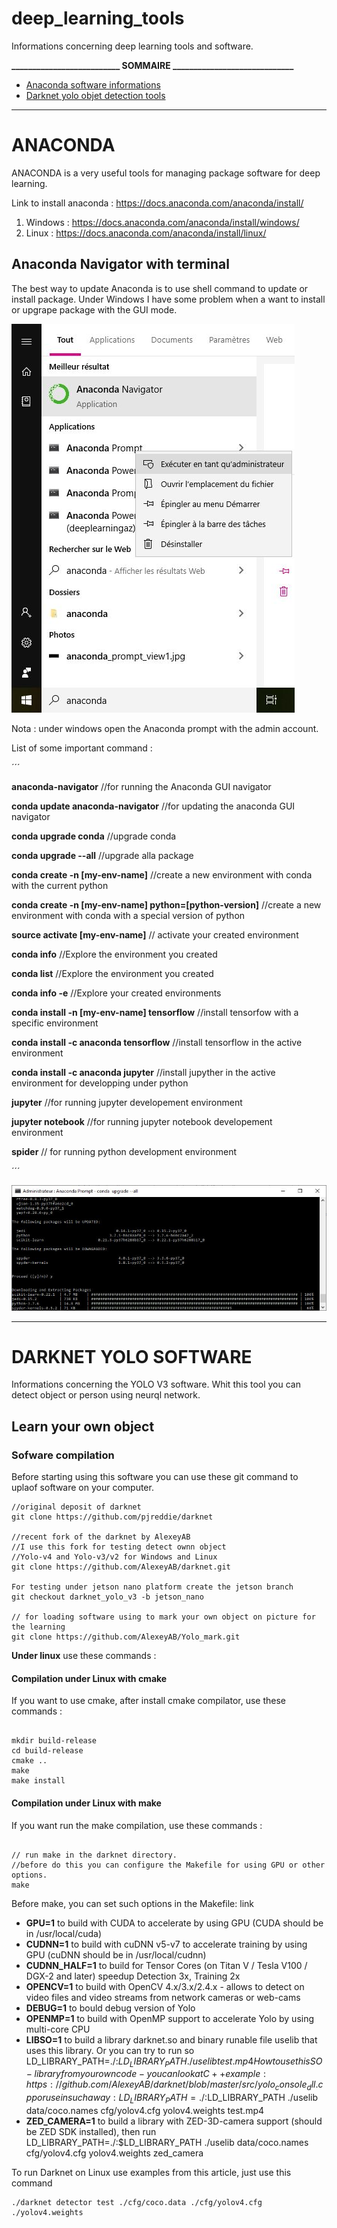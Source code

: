 # deep_learning_tools
Informations concerning deep learning tools and software.

**__________________________ SOMMAIRE _____________________________**

* [Anaconda software informations](#ANACONDA)
* [Darknet yolo objet detection tools](#DARKNET)

---------------------------------------------------------------------------------------------------------------------------

# ANACONDA

ANACONDA is a very useful tools for managing package software for deep learning.

Link to install anaconda : https://docs.anaconda.com/anaconda/install/

1. Windows : https://docs.anaconda.com/anaconda/install/windows/
2. Linux : https://docs.anaconda.com/anaconda/install/linux/

## Anaconda Navigator with terminal

The best way to update Anaconda is to use shell command to update or install package. Under Windows I have some problem when a want to install or upgrape package with the GUI mode.

![Start Anaconda prompt with admin account ](images/anaconda_prompt_view0.jpg)

Nota : under windows open the Anaconda prompt with the admin account.

List of some important command :

´´´

**anaconda-navigator** //for running the Anaconda GUI navigator

**conda update anaconda-navigator**  //for updating the anaconda GUI navigator

**conda upgrade conda** //upgrade conda

**conda upgrade --all** //upgrade alla package

**conda create -n [my-env-name]**  //create a new environment with conda with the current python

**conda create -n [my-env-name] python=[python-version]**  //create a new environment with conda with a special version of python
 
**source activate [my-env-name]** // activate your created environment

 **conda info**  //Explore the environment you created
 
 **conda list**  //Explore the environment you created

 **conda info -e**   //Explore your created environments
 
 **conda install -n [my-env-name] tensorflow** //install tensorfow with a specific environment
 
 **conda install -c anaconda tensorflow**       //install tensorflow in the active environment
  
 **conda install -c anaconda jupyter**       //install jupyther in the active environment for developping under python
 
 **jupyter** //for running jupyter developement environment
 
 **jupyter notebook** //for running jupyter notebook developement environment
 
 **spider** // for running python development environment
 

´´´

![Example command running (conda upgrade --all) ](images/anaconda_prompt_view1.jpg)

-----------------------------------------------------------------------------------------------------------

# DARKNET YOLO SOFTWARE
Informations concerning the YOLO V3 software. Whit this tool you can detect object or person using neurql network.

## Learn your own object

### Sofware compilation
Before starting using this software you can use these git command to uplaof software on your computer.

```
//original deposit of darknet
git clone https://github.com/pjreddie/darknet

//recent fork of the darknet by AlexeyAB
//I use this fork for testing detect ownn object
//Yolo-v4 and Yolo-v3/v2 for Windows and Linux
git clone https://github.com/AlexeyAB/darknet.git

For testing under jetson nano platform create the jetson branch
git checkout darknet_yolo_v3 -b jetson_nano

// for loading software using to mark your own object on picture for the learning
git clone https://github.com/AlexeyAB/Yolo_mark.git

```

**Under linux** use these commands :

#### Compilation under Linux with cmake
If you want to use cmake, after install cmake compilator, use these commands :

```

mkdir build-release
cd build-release
cmake ..
make
make install

```

####  Compilation under Linux with make
If you want run the make compilation, use these commands :

```

// run make in the darknet directory.
//before do this you can configure the Makefile for using GPU or other options.
make

```
Before make, you can set such options in the Makefile: link

 * **GPU=1** to build with CUDA to accelerate by using GPU (CUDA should be in /usr/local/cuda)
 * **CUDNN=1** to build with cuDNN v5-v7 to accelerate training by using GPU (cuDNN should be in /usr/local/cudnn)
 * **CUDNN_HALF=1** to build for Tensor Cores (on Titan V / Tesla V100 / DGX-2 and later) speedup Detection 3x, Training 2x
 * **OPENCV=1** to build with OpenCV 4.x/3.x/2.4.x - allows to detect on video files and video streams from network cameras or web-cams
 * **DEBUG=1** to bould debug version of Yolo
 * **OPENMP=1** to build with OpenMP support to accelerate Yolo by using multi-core CPU
 * **LIBSO=1** to build a library darknet.so and binary runable file uselib that uses this library. Or you can try to run so LD_LIBRARY_PATH=./:$LD_LIBRARY_PATH ./uselib test.mp4 How to use this SO-library from your own code - you can look at C++ example: https://github.com/AlexeyAB/darknet/blob/master/src/yolo_console_dll.cpp or use in such a way: LD_LIBRARY_PATH=./:$LD_LIBRARY_PATH ./uselib data/coco.names cfg/yolov4.cfg yolov4.weights test.mp4
 * **ZED_CAMERA=1** to build a library with ZED-3D-camera support (should be ZED SDK installed), then run LD_LIBRARY_PATH=./:$LD_LIBRARY_PATH ./uselib data/coco.names cfg/yolov4.cfg yolov4.weights zed_camera

To run Darknet on Linux use examples from this article, just use this command

```
./darknet detector test ./cfg/coco.data ./cfg/yolov4.cfg ./yolov4.weights
```


